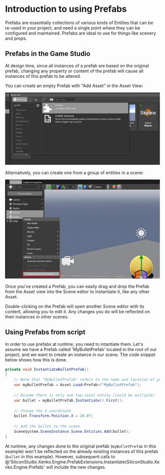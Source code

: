 <div class="doc-incomplete"/>

# Introduction to using Prefabs

Prefabs are essentially collections of various kinds of Entities that can be re-used in your project, and need a single point where they can be configured and maintained. Prefabs are ideal to use for things like scenery and props.

## Prefabs in the Game Studio

At design time, since all instances of a prefab are based on the original prefab, changing any property or content of the prefab will cause all instances of this prefab to be altered.

You can create an empty Prefab with "Add Asset" in the Asset View:

![media/create-new-prefab.png](media/create-new-prefab.png)

Alternatively, you can create one from a group of entities in a scene:

![media/create-prefab-from-selection.png](media/create-prefab-from-selection.png)

Once you've created a Prefab, you can easily drag and drop the Prefab from the Asset view into the Scene editor to instantiate it, like any other Asset.

Double-clicking on the Prefab will open another Scene editor with its content, allowing you to edit it. Any changes you do will be reflected on their instances in other scenes.

## Using Prefabs from script

In order to use prefabs at runtime, you need to intantiate them. Let's assume we have a Prefab called 'MyBulletPrefab' located in the root of our project, and we want to create an instance in our scene. The code snippet below shows how this is done.

````cs
private void InstantiateBulletPrefab()
{
    // Note that "MyBulletPrefab" refers to the name and location of your prefab Asset
    var myBulletPrefab = Asset.Load<Prefab>("MyBulletPrefab");
    
    // Assume there is only one top-level entity (could be multiple)
    var bullet = myBulletPrefab.Instantiate().First();

    // Change the X coordinate
    bullet.Transform.Position.X = 20.0f;
    
    // Add the bullet to the scene
    SceneSystem.SceneInstance.Scene.Entities.Add(bullet);
}
````

At runtime, any changes done to the original prefab (`myBulletPrefab` in this example) won't be reflected on the already existing instances of this prefab (`bullet` in this example). However, subsequent calls to @'SiliconStudio.Xenko.Engine.PrefabExtensions.Instantiate(SiliconStudio.Xenko.Engine.Prefab)' will include the new changes.
